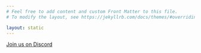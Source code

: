 ```yaml
---
# Feel free to add content and custom Front Matter to this file.
# To modify the layout, see https://jekyllrb.com/docs/themes/#overriding-theme-defaults

layout: static
---
```

[Join us on Discord](https://discord.gg/Dronecode)